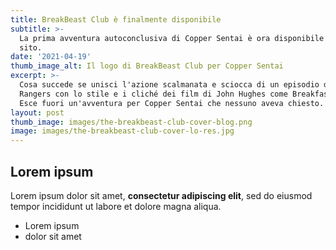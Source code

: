```yaml
---
title: BreakBeast Club è finalmente disponibile
subtitle: >-
  La prima avventura autoconclusiva di Copper Sentai è ora disponibile su questo
  sito.
date: '2021-04-19'
thumb_image_alt: Il logo di BreakBeast Club per Copper Sentai
excerpt: >-
  Cosa succede se unisci l'azione scalmanata e sciocca di un episodio dei Power
  Rangers con lo stile e i cliché dei film di John Hughes come Breakfast Club?
  Esce fuori un'avventura per Copper Sentai che nessuno aveva chiesto.
layout: post
thumb_image: images/the-breakbeast-club-cover-blog.png
image: images/the-breakbeast-club-cover-lo-res.jpg
---
```

## Lorem ipsum

Lorem ipsum dolor sit amet, **consectetur adipiscing elit**, sed do eiusmod tempor incididunt ut labore et dolore magna aliqua.

- Lorem ipsum
- dolor sit amet